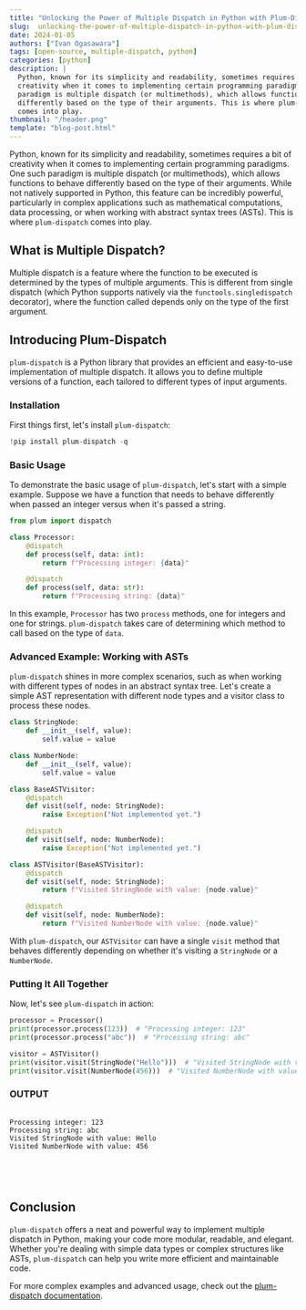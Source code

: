 ```yaml
---
title: "Unlocking the Power of Multiple Dispatch in Python with Plum-Dispatch"
slug:  unlocking-the-power-of-multiple-dispatch-in-python-with-plum-dispatch
date: 2024-01-05
authors: ["Ivan Ogasawara"]
tags: [open-source, multiple-dispatch, python]
categories: [python]
description: |
  Python, known for its simplicity and readability, sometimes requires a bit of
  creativity when it comes to implementing certain programming paradigms. One such
  paradigm is multiple dispatch (or multimethods), which allows functions to behave
  differently based on the type of their arguments. This is where plum-dispatch
  comes into play.
thumbnail: "/header.png"
template: "blog-post.html"
---
```

Python, known for its simplicity and readability, sometimes requires a bit of creativity when it comes to implementing certain programming paradigms. One such paradigm is multiple dispatch (or multimethods), which allows functions to behave differently based on the type of their arguments. While not natively supported in Python, this feature can be incredibly powerful, particularly in complex applications such as mathematical computations, data processing, or when working with abstract syntax trees (ASTs). This is where `plum-dispatch` comes into play.

## What is Multiple Dispatch?

Multiple dispatch is a feature where the function to be executed is determined by the types of multiple arguments. This is different from single dispatch (which Python supports natively via the `functools.singledispatch` decorator), where the function called depends only on the type of the first argument.

## Introducing Plum-Dispatch

`plum-dispatch` is a Python library that provides an efficient and easy-to-use implementation of multiple dispatch. It allows you to define multiple versions of a function, each tailored to different types of input arguments.

### Installation

First things first, let's install `plum-dispatch`:


```python
!pip install plum-dispatch -q
```

### Basic Usage

To demonstrate the basic usage of `plum-dispatch`, let's start with a simple example. Suppose we have a function that needs to behave differently when passed an integer versus when it's passed a string.


```python
from plum import dispatch

class Processor:
    @dispatch
    def process(self, data: int):
        return f"Processing integer: {data}"

    @dispatch
    def process(self, data: str):
        return f"Processing string: {data}"
```

In this example, `Processor` has two `process` methods, one for integers and one for strings. `plum-dispatch` takes care of determining which method to call based on the type of `data`.

### Advanced Example: Working with ASTs

`plum-dispatch` shines in more complex scenarios, such as when working with different types of nodes in an abstract syntax tree. Let's create a simple AST representation with different node types and a visitor class to process these nodes.


```python
class StringNode:
    def __init__(self, value):
        self.value = value

class NumberNode:
    def __init__(self, value):
        self.value = value

class BaseASTVisitor:
    @dispatch
    def visit(self, node: StringNode):
        raise Exception("Not implemented yet.")

    @dispatch
    def visit(self, node: NumberNode):
        raise Exception("Not implemented yet.")

class ASTVisitor(BaseASTVisitor):
    @dispatch
    def visit(self, node: StringNode):
        return f"Visited StringNode with value: {node.value}"

    @dispatch
    def visit(self, node: NumberNode):
        return f"Visited NumberNode with value: {node.value}"
```

With `plum-dispatch`, our `ASTVisitor` can have a single `visit` method that behaves differently depending on whether it's visiting a `StringNode` or a `NumberNode`.

### Putting It All Together
Now, let's see `plum-dispatch` in action:


```python
processor = Processor()
print(processor.process(123))  # "Processing integer: 123"
print(processor.process("abc"))  # "Processing string: abc"

visitor = ASTVisitor()
print(visitor.visit(StringNode("Hello")))  # "Visited StringNode with value: Hello"
print(visitor.visit(NumberNode(456)))  # "Visited NumberNode with value: 456"
```

<div class="language-text highlight">
<h3 class="code-label">
  OUTPUT<i aria-hidden="true" data-feather="chevron-left"></i>
  <i aria-hidden="true" data-feather="chevron-right"></i>
</h3>
<pre class="output">
  <code><span>
Processing integer: 123
Processing string: abc
Visited StringNode with value: Hello
Visited NumberNode with value: 456

</span></code>
</pre>
</div>

## Conclusion

`plum-dispatch` offers a neat and powerful way to implement multiple dispatch in Python, making your code more modular, readable, and elegant. Whether you're dealing with simple data types or complex structures like ASTs, `plum-dispatch` can help you write more efficient and maintainable code.

For more complex examples and advanced usage, check out the [plum-dispatch documentation](https://github.com/wesselb/plum).
